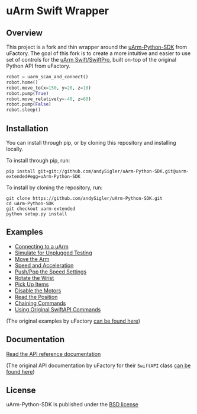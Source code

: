 # uArm Swift Wrapper

## Overview

This project is a fork and thin wrapper around the [uArm-Python-SDK](https://github.com/uArm-Developer/uArm-Python-SDK) from uFactory. The goal of this fork is to create a more intuitive and easier to use set of controls for the [uArm Swift/SwiftPro](https://store.ufactory.cc/products/uarm), built on-top of the original Python API from uFactory.

```python
robot = uarm_scan_and_connect()
robot.home()
robot.move_to(x=150, y=20, z=10)
robot.pump(True)
robot.move_relative(y=-40, z=60)
robot.pump(False)
robot.sleep()
```

## Installation

You can install through pip, or by cloning this repository and installing locally.

To install through pip, run:
```
pip install git+git://github.com/andySigler/uArm-Python-SDK.git@uarm-extended#egg=uArm-Python-SDK
```

To install by cloning the repository, run:
```
git clone https://github.com/andySigler/uArm-Python-SDK.git
cd uArm-Python-SDK
git checkout uarm-extended
python setup.py install
```

## Examples

- [Connecting to a uArm](examples/api-extended/connect.py)
- [Simulate for Unplugged Testing](examples/api-extended/simulate.py)
- [Move the Arm](examples/api-extended/move_arm.py)
- [Speed and Acceleration](examples/api-extended/speed_acceleration.py)
- [Push/Pop the Speed Settings](examples/api-extended/speed_acceleration.py)
- [Rotate the Wrist](examples/api-extended/rotate_wrist.py)
- [Pick Up Items](examples/api-extended/pick_up.py)
- [Disable the Motors](examples/api-extended/disable_motors.py)
- [Read the Position](examples/api-extended/position.py)
- [Chaining Commands](examples/api-extended/command_chaining.py)
- [Using Original SwiftAPI Commands](examples/api-extended/original_swift_api.py)

(The original examples by uFactory [can be found here](examples/api/))

## Documentation

[Read the API reference documentation](doc/api/swift_api_extended.md)

(The original API documentation by uFactory for their `SwiftAPI` class [can be found here](doc/api/swift_api.md))

## License
uArm-Python-SDK is published under the [BSD license](https://en.wikipedia.org/wiki/BSD_licenses)
